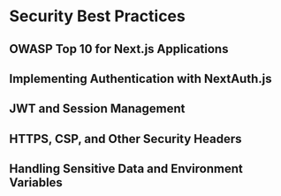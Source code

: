 # Security Best Practices

## OWASP Top 10 for Next.js Applications

## Implementing Authentication with NextAuth.js

## JWT and Session Management

## HTTPS, CSP, and Other Security Headers

## Handling Sensitive Data and Environment Variables
